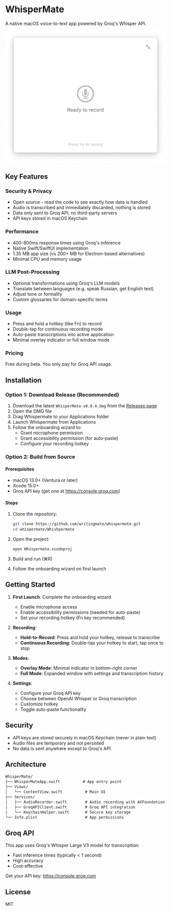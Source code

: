 # WhisperMate

A native macOS voice-to-text app powered by Groq's Whisper API.

![WhisperMate Screenshot](screenshot.png)

## Key Features

### Security & Privacy
- Open source - read the code to see exactly how data is handled
- Audio is transcribed and immediately discarded, nothing is stored
- Data only sent to Groq API, no third-party servers
- API keys stored in macOS Keychain

### Performance
- 400-800ms response times using Groq's inference
- Native Swift/SwiftUI implementation
- 1.35 MB app size (vs 200+ MB for Electron-based alternatives)
- Minimal CPU and memory usage

### LLM Post-Processing
- Optional transformations using Groq's LLM models
- Translate between languages (e.g. speak Russian, get English text)
- Adjust tone or formality
- Custom glossaries for domain-specific terms

### Usage
- Press and hold a hotkey (like Fn) to record
- Double-tap for continuous recording mode
- Auto-paste transcriptions into active application
- Minimal overlay indicator or full window mode

### Pricing
Free during beta. You only pay for Groq API usage.

## Installation

### Option 1: Download Release (Recommended)

1. Download the latest `WhisperMate-v0.0.4.dmg` from the [Releases page](https://github.com/writingmate/whispermate/releases/latest)
2. Open the DMG file
3. Drag Whispermate to your Applications folder
4. Launch Whispermate from Applications
5. Follow the onboarding wizard to:
   - Grant microphone permission
   - Grant accessibility permission (for auto-paste)
   - Configure your recording hotkey

### Option 2: Build from Source

#### Prerequisites

- macOS 13.0+ (Ventura or later)
- Xcode 15.0+
- Groq API key (get one at https://console.groq.com)

#### Steps

1. Clone the repository:
   ```bash
   git clone https://github.com/writingmate/whispermate.git
   cd whispermate/Whishpermate
   ```

2. Open the project:
   ```bash
   open Whispermate.xcodeproj
   ```

3. Build and run (⌘R)

4. Follow the onboarding wizard on first launch

## Getting Started

1. **First Launch**: Complete the onboarding wizard
   - Enable microphone access
   - Enable accessibility permissions (needed for auto-paste)
   - Set your recording hotkey (Fn key recommended)

2. **Recording**:
   - **Hold-to-Record**: Press and hold your hotkey, release to transcribe
   - **Continuous Recording**: Double-tap your hotkey to start, tap once to stop

3. **Modes**:
   - **Overlay Mode**: Minimal indicator in bottom-right corner
   - **Full Mode**: Expanded window with settings and transcription history

4. **Settings**:
   - Configure your Groq API key
   - Choose between OpenAI Whisper or Groq transcription
   - Customize hotkey
   - Toggle auto-paste functionality

## Security

- API keys are stored securely in macOS Keychain (never in plain text)
- Audio files are temporary and not persisted
- No data is sent anywhere except to Groq's API

## Architecture

```
WhisperMate/
├── WhisperMateApp.swift          # App entry point
├── Views/
│   └── ContentView.swift          # Main UI
├── Services/
│   ├── AudioRecorder.swift        # Audio recording with AVFoundation
│   ├── GroqAPIClient.swift        # Groq API integration
│   └── KeychainHelper.swift       # Secure key storage
└── Info.plist                     # App permissions
```

## Groq API

This app uses Groq's Whisper Large V3 model for transcription:
- Fast inference times (typically < 1 second)
- High accuracy
- Cost-effective

Get your API key: https://console.groq.com

## License

MIT
